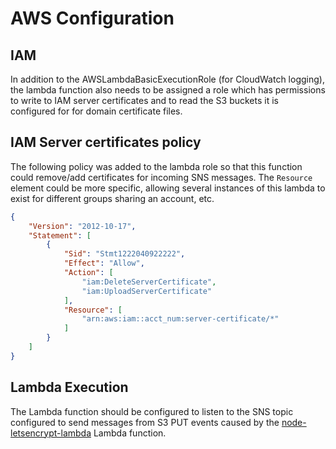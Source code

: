 # AWS Configuration

## IAM
In addition to the AWSLambdaBasicExecutionRole (for CloudWatch logging), the
lambda function also needs to be assigned a role which
has permissions to write to IAM server certificates and
to read the S3 buckets it is configured for for domain certificate files.

## IAM Server certificates policy
The following policy was added to the lambda role so that this function could remove/add
certificates for incoming SNS messages. The `Resource` element could be more specific, allowing several instances
of this lambda to exist for different groups sharing an account, etc.
```json
{
    "Version": "2012-10-17",
    "Statement": [
        {
            "Sid": "Stmt1222040922222",
            "Effect": "Allow",
            "Action": [
                "iam:DeleteServerCertificate",
                "iam:UploadServerCertificate"
            ],
            "Resource": [
                "arn:aws:iam::acct_num:server-certificate/*"
            ]
        }
    ]
}
```

## Lambda Execution
The Lambda function should be configured to listen to the SNS topic configured to
send messages from S3 PUT events caused by the [node-letsencrypt-lambda](https://github.com/ocelotconsulting/node-letsencrypt-lambda) Lambda function.